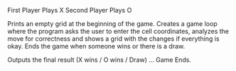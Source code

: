 First Player Plays X
Second Player Plays O

Prints an empty grid at the beginning of the game.
Creates a game loop where the program asks the user to enter the cell coordinates, analyzes the move for correctness and shows a grid with the changes if everything is okay.
Ends the game when someone wins or there is a draw.

Outputs the final result (X wins / O wins / Draw) ... Game Ends.
